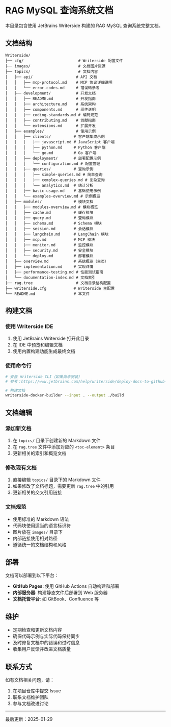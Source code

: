 # RAG MySQL 查询系统文档

本目录包含使用 JetBrains Writerside 构建的 RAG MySQL 查询系统完整文档。

## 文档结构

```
Writerside/
├── cfg/                        # Writerside 配置文件
├── images/                     # 文档图片资源
├── topics/                     # 文档内容
│   ├── api/                   # API 文档
│   │   ├── mcp-protocol.md    # MCP 协议详细说明
│   │   └── error-codes.md     # 错误码参考
│   ├── development/           # 开发文档
│   │   ├── README.md          # 开发指南
│   │   ├── architecture.md    # 系统架构
│   │   ├── components.md      # 组件说明
│   │   ├── coding-standards.md # 编码规范
│   │   ├── contributing.md    # 贡献指南
│   │   └── extensions.md      # 扩展开发
│   ├── examples/              # 使用示例
│   │   ├── clients/          # 客户端集成示例
│   │   │   ├── javascript.md # JavaScript 客户端
│   │   │   ├── python.md     # Python 客户端
│   │   │   └── go.md         # Go 客户端
│   │   ├── deployment/       # 部署配置示例
│   │   │   └── configuration.md # 配置管理
│   │   ├── queries/          # 查询示例
│   │   │   ├── simple-queries.md # 简单查询
│   │   │   ├── complex-queries.md # 复杂查询
│   │   │   └── analytics.md  # 统计分析
│   │   ├── basic-usage.md    # 基础使用示例
│   │   └── examples-overview.md # 示例概览
│   ├── modules/              # 模块文档
│   │   ├── modules-overview.md # 模块概览
│   │   ├── cache.md          # 缓存模块
│   │   ├── query.md          # 查询模块
│   │   ├── schema.md         # Schema 模块
│   │   ├── session.md        # 会话模块
│   │   ├── langchain.md      # LangChain 模块
│   │   ├── mcp.md            # MCP 模块
│   │   ├── monitor.md        # 监控模块
│   │   ├── security.md       # 安全模块
│   │   └── deploy.md         # 部署模块
│   ├── overview.md           # 系统概览（主页）
│   ├── implementation.md     # 实现详情
│   ├── performance-testing.md # 性能测试指南
│   └── documentation-index.md # 文档索引
├── rag.tree                   # 文档目录结构配置
├── writerside.cfg            # Writerside 主配置
└── README.md                 # 本文件
```

## 构建文档

### 使用 Writerside IDE

1. 使用 JetBrains Writerside 打开此目录
2. 在 IDE 中预览和编辑文档
3. 使用内置构建功能生成最终文档

### 使用命令行

```bash
# 安装 Writerside CLI（如果尚未安装）
# 参考：https://www.jetbrains.com/help/writerside/deploy-docs-to-github-pages.html

# 构建文档
writerside-docker-builder --input . --output ./build
```

## 文档编辑

### 添加新文档

1. 在 `topics/` 目录下创建新的 Markdown 文件
2. 在 `rag.tree` 文件中添加对应的 `<toc-element>` 条目
3. 更新相关的索引和概览文档

### 修改现有文档

1. 直接编辑 `topics/` 目录下的 Markdown 文件
2. 如果修改了文档标题，需要更新 `rag.tree` 中的引用
3. 更新相关的交叉引用链接

### 文档规范

- 使用标准的 Markdown 语法
- 代码块使用适当的语言标识符
- 图片放在 `images/` 目录下
- 内部链接使用相对路径
- 遵循统一的文档结构和风格

## 部署

文档可以部署到以下平台：

- **GitHub Pages**: 使用 GitHub Actions 自动构建和部署
- **内部服务器**: 构建静态文件后部署到 Web 服务器
- **文档托管平台**: 如 GitBook、Confluence 等

## 维护

- 定期检查和更新文档内容
- 确保代码示例与实际代码保持同步
- 及时修复文档中的错误和过时信息
- 收集用户反馈并改进文档质量

## 联系方式

如有文档相关问题，请：

1. 在项目仓库中提交 Issue
2. 联系文档维护团队
3. 参与文档改进讨论

---

最后更新：2025-01-29
